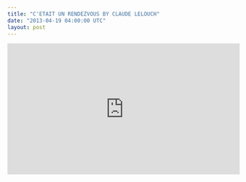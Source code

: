 ```yaml
---
title: "C'ETAIT UN RENDEZVOUS BY CLAUDE LELOUCH"
date: "2013-04-19 04:00:00 UTC"
layout: post
---
```


<p><iframe frameborder="0" height="295" src="http://player.vimeo.com/video/63440889?title=0&amp;byline=0&amp;portrait=0&amp;color=ffffff" width="524"></iframe></p>
